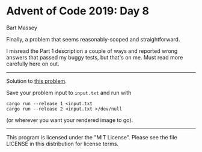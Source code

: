 # Advent of Code 2019: Day 8
Bart Massey

Finally, a problem that seems reasonably-scoped and
straightforward.

I misread the Part 1 description a couple of ways and
reported wrong answers that passed my buggy tests, but
that's on me. Must read more carefully here on out.

---

Solution to
[this problem](https://adventofcode.com/2019/day/8).

Save your problem input to `input.txt` and run with

    cargo run --release 1 <input.txt
    cargo run --release 2 <input.txt >/dev/null

(or wherever you want your rendered image to go).

---

This program is licensed under the "MIT License".
Please see the file LICENSE in this distribution
for license terms.
